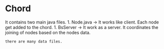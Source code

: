 # Chord

 It contains two main java files.
	1. Node.java -> It works like client. Each node get added to the chord.
	1. BsServer -> It work as a server. It coordinates the joining of nodes based on the nodes data.
	
	there are many data files.